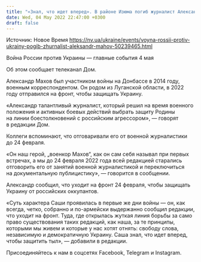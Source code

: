 ```yaml
---
title: "«Знал, что идет вперед». В районе Изюма погиб журналист Александр Махов"
date: Wed, 04 May 2022 22:47:00 +0300
draft: false
---
```

Источник: Новое Время https://nv.ua/ukraine/events/voyna-rossii-protiv-ukrainy-pogib-zhurnalist-aleksandr-mahov-50239465.html


Война России против Украины — главные события 4 мая

 Об этом сообщает телеканал Дом.

Александр Махов был участником войны на Донбассе в 2014 году, военным корреспондентом. Он родом из Луганской области, в 2022 году отправился на фронт, чтобы защищать Украину.

«Александр талантливый журналист, который решил на время военного положения и активных боевых действий выбрать защиту Родины на линии боестолкновений с российским агрессором», — говорят в редакции Дом.

Коллеги вспоминают, что отговаривали его от военной журналистики до 24 февраля.

«Он наш герой, „военкор Махов“, как он сам себя называл при первых встречах, а мы до 24 февраля 2022 года всей редакцией старались отговорить его от занятий военной журналистикой и переключиться на документальную публицистику», — говорится в сообщении.

Александр сообщил, что уходит на фронт 24 февраля, чтобы защищать Украину от российских оккупантов.

«Суть характера Саши проявилась в первые же дни войны — он, как всегда, четко, собранно и по-армейски выдержанно сообщил редакции, что уходит на фронт. Туда, где открылась жуткая линия борьбы за само право существования таких редакций, как наша, за те принципы, которыми мы живем и которые у нас хотят отнять: свободу слова, независимую и демократичную Украину. Саша знал, что идет вперед, чтобы защитить тыл», — добавили в редакции.

Присоединяйтесь к нам в соцсетях Facebook, Telegram и Instagram.

